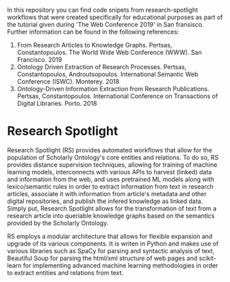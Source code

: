 In this repository you can find code snipets from research-spotlight workflows that were created specifically for educational purposes as part of the tutorial given during 'The Web Conference 2019' in San fransisco. Further information can be found in the following references:

1) From Research Articles to Knowledge Graphs. Pertsas, Constantopoulos. The World Wide Web Conference (WWW). San Francisco. 2019
2) Ontology Driven Extraction of Research Processes. Pertsas, Constantopoulos, Androutsopoulos. International Semantic Web Conference (ISWC). Monterey. 2018
3) Ontology-Driven Information Extraction from Research Publications. Pertsas, Constantopoulos. International Conference on Transactions of Digital Libraries. Porto. 2018

# Research Spotlight

Research Spotlight (RS) provides automated workflows that allow for the population of Scholarly Ontology's core entities and relations. To do so, RS provides distance supervision techniques, allowing for training of machine learning models, interconnects with various APIs to harvest (linked) data and information from the web, and uses pretrained ML models along with lexico/semantic rules in order to extract information from text in research articles, associate it with information from article's metadata and other digital repositories, and publish the infered knowledge as linked data. Simply put, Research Spotlight allows for the transformation of text from a research article into queriable knowledge graphs based on the semantics provided by the Scholarly Ontology.

RS employs a modular architecture that allows for flexible expansion and upgrade of its various components. It is writen in Python and makes use of various libraries such as SpaCy for parsing and syntactic analysis of text, Beautiful Soup for parsing the html/xml structure of web pages and scikit-learn for implementing advanced machine learning methodologies in order to extract entities and relations from text.




